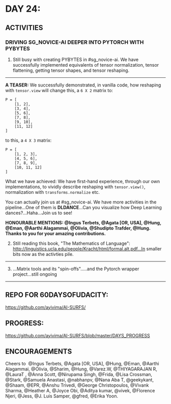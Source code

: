 


DAY 24:
=======

ACTIVITIES
---------------------------------------------------------------------------------------------------------------
### DRIVING SG_NOVICE-AI DEEPER INTO PYTORCH WITH PYBYTES 

1. Still busy with creating PYBYTES in #sg_novice-ai. We have successfully implemented equivalents of tensor normalization, tensor flattening, getting tensor shapes, and tensor reshaping.
------------

**A TEASER:** We successfully demonstrated, in vanilla code, how reshaping with `tensor.view` will change this, a `6 X 2` matrix to:
```
P = [
    [1, 2],
    [3, 4],
    [5, 6],
    [7, 8],
    [9, 10],
    [11, 12]
]
```
to this, a `4 X 3` matrix:

```
P = [
    [1, 2, 3],
    [4, 5, 6],
    [7, 8, 9],
    [10, 11, 12]
]
```

What we have achieved: We have first-hand experience, through our own implementations, to vividly describe reshaping with `tensor.view()`, normalization with `transforms.normalize` etc.

You can actually join us at #sg_novice-ai. We have more activities in the pipeline...One of them is **DLDANCE**...Can you visualize how Deep Learning dances?...Haha...Join us to see!

**HONOURABLE MENTIONS: @Ingus Terbets, @Agata [OR, USA], @Hung, @Eman, @Aarthi Alagammai, @Olivia, @Shudipto Trafder, @Hung. Thanks to you for your amazing contributions.**


2. Still reading this book, "The Mathematics of Language": http://linguistics.ucla.edu/people/Kracht/html/formal.alt.pdf...In smaller bits now as the activties pile.
---------------------


3. ...Matrix tools and its "spin-offs".....and the Pytorch wrapper project...still ongoing
---------------------


REPO FOR 60DAYSOFUDACITY:
-------------------------
https://github.com/ayivima/AI-SURFS/

PROGRESS:
---------
https://github.com/ayivima/AI-SURFS/blob/master/DAYS_PROGRESS



ENCOURAGEMENTS
--------------
Cheers to  @Ingus Terbets, @Agata [OR, USA], @Hung, @Eman, @Aarthi Alagammai, @Olivia, @Sharim, @Hung, @Varez.W, @THIYAGARAJAN R, @LauraT , @Anna Scott, @Nirupama Singh, @Frida, @Lisa Crossman, @Stark, @Samuela Anastasi, @nabhanpv, @Nana Aba T, @geekykant, @Shaam, @EPR, @Anshu Trivedi, @George Christopoulos, @Vivank Sharma, @Heather A, @Joyce Obi, @Aditya kumar, @vivek, @Florence Njeri, @Jess, @J. Luis Samper, @gfred, @Erika Yoon.
